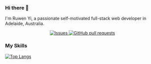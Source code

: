 ### Hi there 👋
I'm Ruwen Yi, a passionate self-motivated full-stack web developer in Adelaide, Australia. 
<p align="center">
    <a href="https://github.com/issues?q=is%3Aissue+author%3ARuwen-Yi+archived%3Afalse+is%3Aclosed">
      <img alt="Issues" src="https://img.shields.io/github/issues/Ruwen-Yi/github-readme-stats?color=0088ff" />
    </a>
    <a href="https://github.com/Ruwen-Yi/github-readme-stats/pulls">
      <img alt="GitHub pull requests" src="https://img.shields.io/github/issues-pr/Ruwen-Yi/github-readme-stats?color=0088ff" />
    </a>
</p>

### My Skills
[![Top Langs](https://github-readme-stats.vercel.app/api/top-langs/?username=Ruwen-Yi)](https://github.com/Ruwen-Yi/github-readme-stats)

<!--
**Ruwen-Yi/Ruwen-Yi** is a ✨ _special_ ✨ repository because its `README.md` (this file) appears on your GitHub profile.

Here are some ideas to get you started:

- 🔭 I’m currently working on ...
- 🌱 I’m currently learning ...
- 👯 I’m looking to collaborate on ...
- 🤔 I’m looking for help with ...
- 💬 Ask me about ...
- 📫 How to reach me: ...
- 😄 Pronouns: ...
- ⚡ Fun fact: ...
-->
